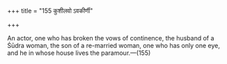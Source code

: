 +++
title = "155 कुशीलवो ऽवकीर्णी"

+++

An actor, one who has broken the vows of continence, the husband of a Śūdra woman, the son of a re-married woman, one who has only one eye, and he in whose house lives the paramour.—(155)